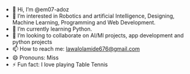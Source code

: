 - 👋 Hi, I’m @em07-adoz
- 👀 I’m interested in Robotics and artificial Intelligence, Designing, Machine Learning, Programming and Web Development.
- 🌱 I’m currently learning Python.
- 💞️ I’m looking to collaborate on AI/Ml projects, app development and python projects
- 📫 How to reach me: lawalolamide676@gmail.com
- 😄 Pronouns: Miss
- ⚡ Fun fact: I love playing Table Tennis

<!---
em07-adoz/em07-adoz is a ✨ special ✨ repository because its `README.md` (this file) appears on your GitHub profile.
You can click the Preview link to take a look at your changes.
--->
